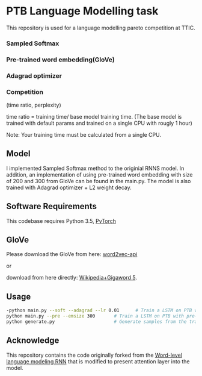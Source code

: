 # PTB Language Modelling task

This repository is used for a language modelling pareto competition at TTIC. 

### Sampled Softmax

### Pre-trained word embedding(GloVe)

### Adagrad optimizer

### Competition

(time ratio, perplexity)

time ratio = training time/ base model training time. (The base model is trained with default params and trained on a single CPU with rougly 1 hour)

Note: Your training time must be calculated from a single CPU.

## Model
I implemented Sampled Softmax method to the originial RNNS model. In addition, an implementation of using pre-trained word embedding with size of 200 and 300 from GloVe can be found in the main.py. The model is also trained with Adagrad optimizer + L2 weight decay.

## Software Requirements

This codebase requires Python 3.5, [PyTorch](http://pytorch.org/)

## GloVe

Please download the GloVe from here: [word2vec-api](https://github.com/3Top/word2vec-api)

or

download from here directly: [Wikipedia+Gigaword 5](http://nlp.stanford.edu/data/glove.6B.zip).

## Usage

```bash
-python main.py --soft --adagrad --lr 0.01		# Train a LSTM on PTB with sampled softmax and using Adagrad as the optimizer with learning rate = 0.01
python main.py --pre --emsize 300       # Train a LSTM on PTB with pre-trained embedding with emsize 300
python generate.py                      # Generate samples from the trained LSTM model.
```

## Acknowledge
This repository contains the code originally forked from the [Word-level language modeling RNN](https://github.com/pytorch/examples/tree/master/word_language_model) that is modified to present attention layer into the model.
